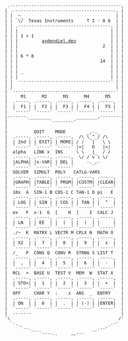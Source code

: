 <pre>
 .------------------------------------------,
| .---------------------------------------, |
| | _~_                                   | |
| |  \/  Texas Instruments     T I - 8 6  | |
| | .-----------------------------------, | |
| | |                                   | | |
| | | 1 + 1                             | | |
| | |         <a href="https://aydendiel.dev">aydendiel.dev</a>             | | |
| | |                                2  | | |
| | |                                   | | |
| | | 6 * 8                             | | |
| | |                               14  | | |
| | |                                   | | |
| | | _                                 | | |
| | |                                   | | |
| | `-----------------------------------' | |
| |                                       | |
| `---------------------------------------' |
|     M1      M2      M3      M4      M5    |
|  .-----, .-----, .-----, .-----, .-----,  |
|  |  F1 | |  F2 | |  F3 | |  F4 | |  F5 |  |
|  `-----' `-----' `-----' `-----' `-----'  |
|-------.________          ________,--------|
|                `--------'                 |
|                                           |
|          QUIT    MODE        _,-._        |
|  .-----, .-----, .-----,  /\ \_^_/ /\     |
|  | 2nd | | EXIT| | MORE| / /   |   \ \    |
|  `-----' `-----' `-----' |<|   O   |>|    |
|  alpha   LINK x  INS     \ \  _|_  / /    |
|  .-----, .-----, .-----,  \/ / v \ \/     |
|  |ALPHA| |x-VAR| | DEL |     -._,-        |
|  `-----' `-----' `-----'                  |
|  SOLVER  SIMULT  POLY   CATLG-VARS        |
|  .-----, .-----, .-----, .-----, .-----,  |
|  |GRAPH| |TABLE| | PRGM| |CUSTM| |CLEAR|  |
|  `-----' `-----' `-----' `-----' `-----'  |
|  10x  A  SIN-1 B COS-1 C TAN-1 D pi   E   |
|  .-----, .-----, .-----, .-----, .-----,  |
|  | LOG | | SIN | | COS | | TAN | |  ^  |  |
|  `-----' `-----' `-----' `-----' `-----'  |
|  ex   F  x-1  G  [    H  ]    I  CALC J   |
|  .-----, .-----, .-----, .-----, .-----,  |
|  | LN  | | EE  | |  (  | |  )  | |     |  |
|  `-----' `-----' `-----' `-----' `-----'  |
|  ./~  K  MATRX L VECTR M CPLX N  MATH O   |
|  .-----, .-----, .-----, .-----, .-----,  |
|  | X2  | |  7  | |  8  | |  9  | |  x  |  |
|  `-----' `-----' `-----' `-----' `-----'  |
|  /_   P  CONS Q  CONV R  STRNG S LIST T   |
|  .-----, .-----, .-----, .-----, .-----,  |
|  |  ,  | |  4  | |  5  | |  6  | |  -  |  |
|  `-----' `-----' `-----' `-----' `-----'  |
|  RCL  =  BASE U  TEST V  MEM  W  STAT X   |
|  .-----, .-----, .-----, .-----, .-----,  |
|  | STO>| |  1  | |  2  | |  3  | |  +  |  |
|  `-----' `-----' `-----' `-----' `-----'  |
|  OFF     CHAR Y  :    z  ANS  _  ENTRY    |
|  .-----, .-----, .-----, .-----, .-----,  |
|  | ON  | |  0  | |  .  | | (-) | |ENTER|  |
|  `-----' `-----' `-----' `-----' `-----'  |
|  -------                                  |
`\                                         /'
  `-._                                 _.-'
      `--.__                     __.--'
            ``----.._____,,---
</pre>
